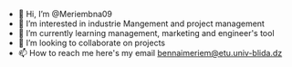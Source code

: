 - 👋 Hi, I’m @Meriembna09
- 👀 I’m interested in industrie Mangement and project management
- 🌱 I’m currently learning management, marketing and engineer's tool
- 💞️ I’m looking to collaborate on projects 
- 📫 How to reach me here's my email bennaimeriem@etu.univ-blida.dz

<!---
Meriembna09/Meriembna09 is a ✨ special ✨ repository because its `README.md` (this file) appears on your GitHub profile.
You can click the Preview link to take a look at your changes.
--->
